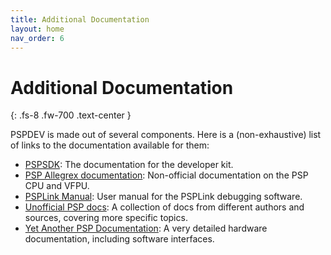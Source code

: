 ```yaml
---
title: Additional Documentation
layout: home
nav_order: 6
---
```


# Additional Documentation
{: .fs-8 .fw-700 .text-center }

PSPDEV is made out of several components. Here is a (non-exhaustive) list of
links to the documentation available for them:

 - [PSPSDK](https://pspdev.github.io/pspsdk/): The documentation for the
   developer kit.
 - [PSP Allegrex documentation](https://pspdev.github.io/vfpu-docs/):
   Non-official documentation on the PSP CPU and VFPU.
 - [PSPLink Manual](https://pspdev.github.io/psplinkusb/psplink_manual.pdf):
   User manual for the PSPLink debugging software.
 - [Unofficial PSP docs](http://uofw.github.io/upspd/): A collection of docs
   from different authors and sources, covering more specific topics.
 - [Yet Another PSP Documentation](http://hitmen.c02.at/files/yapspd/): A very
   detailed hardware documentation, including software interfaces.

